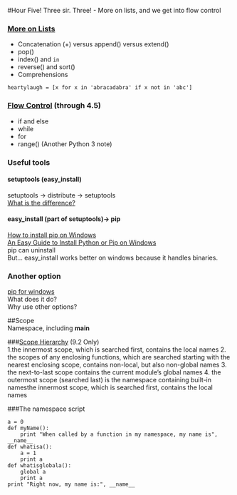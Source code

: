 #Hour Five! Three sir. Three! - More on lists, and we get into flow control
  
### [More on Lists](http://docs.python.org/2/tutorial/datastructures.html#more-on-lists)  
* Concatenation (+) versus append() versus extend()  
* pop()  
* index() and ```in```  
* reverse() and sort()  
* Comprehensions
```
heartylaugh = [x for x in 'abracadabra' if x not in 'abc']
```
  
### [Flow Control](http://docs.python.org/2/tutorial/controlflow.html) (through 4.5)
* if and else
* while
* for
* range() (Another Python 3 note)


### Useful tools
#### setuptools (easy_install)  
setuptools -> distribute -> setuptools  
[What is the difference?](http://stackoverflow.com/questions/6344076/differences-between-distribute-distutils-setuptools-and-distutils2/6522905#6522905)  
  
#### easy_install (part of setuptools)-> pip  
[How to install pip on Windows](http://stackoverflow.com/questions/4750806/how-to-install-pip-on-windows)  
[An Easy Guide to Install Python or Pip on Windows](http://arunrocks.com/guide-to-install-python-or-pip-on-windows/)  
pip can uninstall  
But... easy_install works better on windows because it handles binaries.  
  
### Another option  
[pip for windows](https://sites.google.com/site/pydatalog/python/pip-for-windows)  
What does it do?  
Why use other options?  
  
##Scope  
Namespace, including __main__  
  
###[Scope Hierarchy](https://docs.python.org/2/tutorial/classes.html) (9.2 Only)  
1.the innermost scope, which is searched first, contains the local names
2. the scopes of any enclosing functions, which are searched starting with the nearest enclosing scope, contains non-local, but also non-global names
3. the next-to-last scope contains the current module’s global names
4. the outermost scope (searched last) is the namespace containing built-in namesthe innermost scope, which is searched first, contains the local names

###The namespace script
```
a = 0
def myName():
    print "When called by a function in my namespace, my name is", __name__
def whatisa():
    a = 1
    print a
def whatisglobala():
    global a
    print a
print "Right now, my name is:", __name__
```
